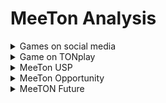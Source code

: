 # MeeTon Analysis



<details>

<summary>Games on social media</summary>

"Mystic Messenger" on Facebook Messenger game platform, a NLP-enabled game where players talk to virtual characters and understand and respond to their words and emotions but do not require chatbots to conduct conversations.

</details>

<details>

<summary>Game on TONplay</summary>

TON Running Club, a move-to-earn social club where runners win $TON by connecting Tonkeeper wallet to the bot.

</details>

<details>

<summary>MeeTon USP</summary>

There is no social game related to chatbots on the market's social media platforms and instant messengers. As a launchpad for interacting with Telegram, we aim to optimize it for maximum functionality and user-friendliness, with seamless user experience in gamified social media.

</details>

<details>

<summary>MeeTon Opportunity</summary>

"Say it with stickers". We are to integrate visual interactions such as stickers, emojis, gifs that reflect the world's hottest buzz in the world into the design of MeeTon game theme, allowing users to share in their preferred communication style and making the multimedia experience more engaging.

</details>

<details>

<summary>MeeTON Future</summary>

MeeTON will not only focus on interpersonal playability but open up MeeTON as a user-defined AI treasure hunter with different personality, encouraging more people to participate in this treasure hunt game and achieve large-scale breakthroughs.

</details>
